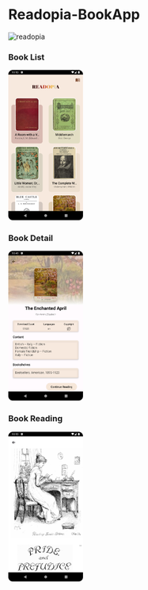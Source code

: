 # Readopia-BookApp
![readopia](https://github.com/ranaturker/Readopia-BookApp/assets/97286039/379a9925-2249-48aa-b2fd-eff21984b00f)
### Book List
<img src="book_list.png" width="30%" height="30%">

### Book Detail
<img src="book_detail.png" width="30%" height="30%">

### Book Reading
<img src="book_read.png" width="30%" height="30%">
